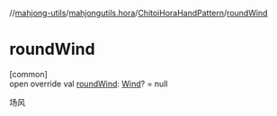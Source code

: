 //[mahjong-utils](../../../index.md)/[mahjongutils.hora](../index.md)/[ChitoiHoraHandPattern](index.md)/[roundWind](round-wind.md)

# roundWind

[common]\
open override val [roundWind](round-wind.md): [Wind](../../mahjongutils.models/-wind/index.md)? = null

场风
